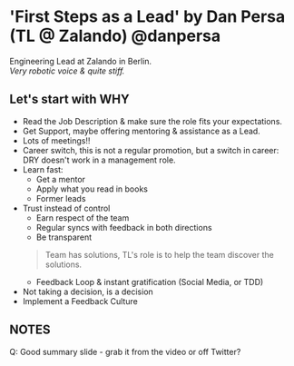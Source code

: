 # 'First Steps as a Lead' by Dan Persa (TL @ Zalando) @danpersa

Engineering Lead at Zalando in Berlin. \
_Very robotic voice & quite stiff._

## Let's start with WHY

- Read the Job Description & make sure the role fits your expectations.
- Get Support, maybe offering mentoring & assistance as a Lead.
- Lots of meetings!!
- Career switch, this is not a regular promotion, but a switch in career: DRY doesn't work in a management role.
- Learn fast:
  - Get a mentor
  - Apply what you read in books
  - Former leads
- Trust instead of control
  - Earn respect of the team
  - Regular syncs with feedback in both directions
  - Be transparent
  > Team has solutions, TL's role is to help the team discover the solutions.
  - Feedback Loop & instant gratification (Social Media, or TDD)
- Not taking a decision, is a decision
- Implement a Feedback Culture

## NOTES

Q: Good summary slide - grab it from the video or off Twitter?